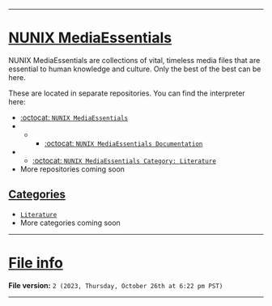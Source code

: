
***

# [NUNIX MediaEssentials](#NUNIX-MediaEssentials)

NUNIX MediaEssentials are collections of vital, timeless media files that are essential to human knowledge and culture. Only the best of the best can be here.

These are located in separate repositories. You can find the interpreter here:

- [:octocat: `NUNIX MediaEssentials`](https://github.com/seanpm2001/NUNIX_MediaEssentials/)
- - - [:octocat: `NUNIX MediaEssentials Documentation`](https://github.com/seanpm2001/NUNIX_MediaEssentials_Docs/)
- - [:octocat: `NUNIX MediaEssentials Category: Literature`](https://github.com/seanpm2001/NUNIX_MediaEssentials_Literature/)
- More repositories coming soon

## [Categories](#Categories)

- [`Literature`](/MediaEssentials/Literature/README.md)
- More categories coming soon

***

# [File info](#File-info)

**File version:** `2 (2023, Thursday, October 26th at 6:22 pm PST)`

***

